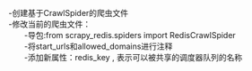 -创建基于CrawlSpider的爬虫文件  
-修改当前的爬虫文件：  
&emsp;&emsp;-导包:from scrapy_redis.spiders import RedisCrawlSpider  
&emsp;&emsp;-将start_urls和allowed_domains进行注释  
&emsp;&emsp;-添加新属性：redis_key , 表示可以被共享的调度器队列的名称  
